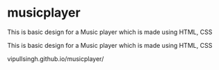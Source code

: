 # musicplayer
This is basic design for a Music player which is made using HTML, CSS

This is basic design for a Music player which is made using HTML, CSS

vipullsingh.github.io/musicplayer/
